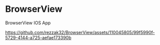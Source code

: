 # BrowserView
BrowserView IOS App


https://github.com/rezzak32/BrowserView/assets/110045805/99f5990f-5729-4144-a725-aefae173390b

